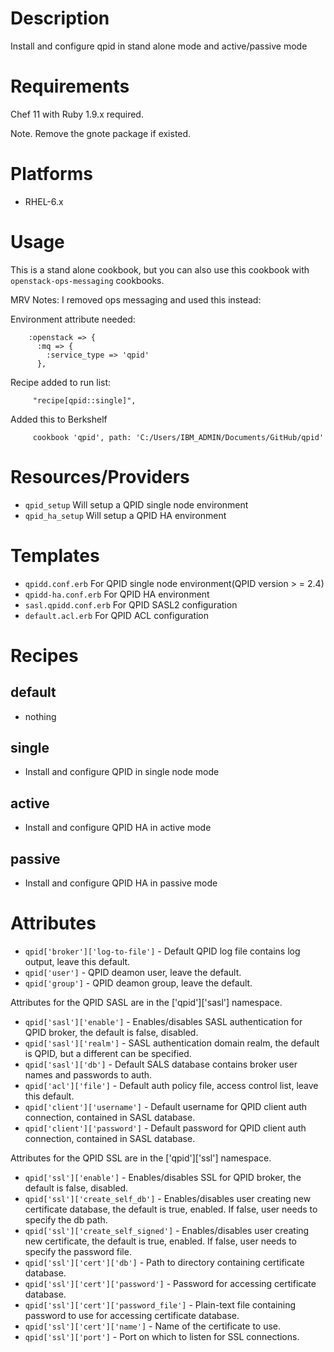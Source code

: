 # Description

Install and configure qpid in stand alone mode and active/passive mode

# Requirements

Chef 11 with Ruby 1.9.x required.

Note. Remove the gnote package if existed.

# Platforms

* RHEL-6.x

# Usage

This is a stand alone cookbook, but you can also use this cookbook with `openstack-ops-messaging` cookbooks.

MRV Notes: I removed ops messaging and used this instead:

Environment attribute needed:

        :openstack => {
          :mq => {
            :service_type => 'qpid'
          },

Recipe added to run list:

         "recipe[qpid::single]",


Added this to Berkshelf

         cookbook 'qpid', path: 'C:/Users/IBM_ADMIN/Documents/GitHub/qpid'


# Resources/Providers

* `qpid_setup` Will setup a QPID single node environment
* `qpid_ha_setup` Will setup a QPID HA environment

# Templates

* `qpidd.conf.erb` For QPID single node environment(QPID version > = 2.4)
* `qpidd-ha.conf.erb` For QPID HA environment
* `sasl.qpidd.conf.erb` For QPID SASL2 configuration
* `default.acl.erb` For QPID ACL configuration

# Recipes

## default

- nothing

## single

- Install and configure QPID in single node mode

## active

- Install and configure QPID HA in active mode

## passive

- Install and configure QPID HA in passive mode

# Attributes

* `qpid['broker']['log-to-file']` - Default QPID log file contains log output, leave this default.
* `qpid['user']` - QPID deamon user, leave the default.
* `qpid['group']` - QPID deamon group, leave the default.

Attributes for the QPID SASL are in the ['qpid']['sasl'] namespace.

* `qpid['sasl']['enable']` - Enables/disables SASL authentication for QPID broker, the default is false, disabled.
* `qpid['sasl']['realm']` - SASL authentication domain realm, the default is QPID, but a different can be specified.
* `qpid['sasl']['db']` - Default SALS database contains broker user names and passwords to auth.
* `qpid['acl']['file']` - Default auth policy file, access control list, leave this default.
* `qpid['client']['username']` - Default username for QPID client auth connection, contained in SASL database.
* `qpid['client']['password']` - Default password for QPID client auth connection, contained in SASL database.

Attributes for the QPID SSL are in the ['qpid']['ssl'] namespace.

* `qpid['ssl']['enable']` - Enables/disables SSL for QPID broker, the default is false, disabled.
* `qpid['ssl']['create_self_db']` - Enables/disables user creating new certificate database, the default is true, enabled. If false, user needs to specify the db path.
* `qpid['ssl']['create_self_signed']` - Enables/disables user creating new certificate, the default is true, enabled. If false, user needs to specify the password file.
* `qpid['ssl']['cert']['db']` - Path to directory containing certificate database.
* `qpid['ssl']['cert']['password']` - Password for accessing certificate database.
* `qpid['ssl']['cert']['password_file']` - Plain-text file containing password to use for accessing certificate database.
* `qpid['ssl']['cert']['name']` - Name of the certificate to use.
* `qpid['ssl']['port']` - Port on which to listen for SSL connections.
